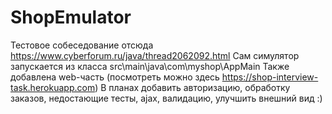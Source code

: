 # ShopEmulator
Тестовое собеседование отсюда https://www.cyberforum.ru/java/thread2062092.html
Сам симулятор запускается из класса src\main\java\com\myshop\AppMain
Также добавлена web-часть (посмотреть можно здесь https://shop-interview-task.herokuapp.com)
В планах добавить авторизацию, обработку заказов, недостающие тесты, ajax, валидацию, улучшить внешний вид :)
